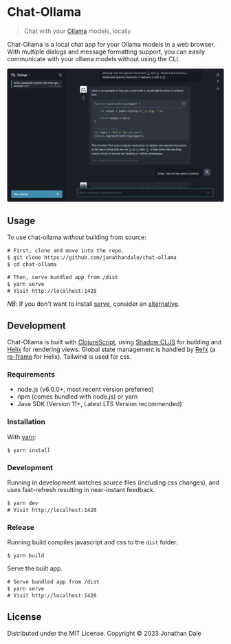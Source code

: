 # Chat-Ollama

> Chat with your [Ollama](https://ollama.ai) models, locally

Chat-Ollama is a local chat app for your Ollama models in a web browser. With multiple dialogs and message formatting support, you can easily communicate with your ollama models without using the CLI.

![Chat Ollama Demo](chat-ollama.png)

## Usage

To use chat-ollama _without_ building from source:

```shell
# First, clone and move into the repo.
$ git clone https://github.com/jonathandale/chat-ollama
$ cd chat-ollama
```

```shell
# Then, serve bundled app from /dist
$ yarn serve
# Visit http://localhost:1420
```
_NB_: If you don't want to install [serve](https://github.com/vercel/serve), consider an [alternative](https://gist.github.com/willurd/5720255).

## Development

Chat-Ollama is built with [ClojureScript](https://clojurescript.org/), using [Shadow CLJS](https://github.com/thheller/shadow-cljs) for building and [Helix](https://github.com/lilactown/helix) for rendering views. Global state management is handled by [Refx](https://github.com/ferdinand-beyer/refx) (a [re-frame](https://github.com/day8/re-frame) for Helix). Tailwind is used for css.

### Requirements

- node.js (v6.0.0+, most recent version preferred)
- npm (comes bundled with node.js) or yarn
- Java SDK (Version 11+, Latest LTS Version recommended)

### Installation

With [yarn](https://yarnpkg.com/en/):

```shell
$ yarn install
```

### Development

Running in development watches source files (including css changes), and uses fast-refresh resulting in near-instant feedback.

```shell
$ yarn dev
# Visit http://localhost:1420
```
### Release

Running build compiles javascript and css to the `dist` folder.

```shell
$ yarn build
```

Serve the built app.

```shell
# Serve bundled app from /dist
$ yarn serve
# Visit http://localhost:1420
```

## License

Distributed under the MIT License.
Copyright © 2023 Jonathan Dale
